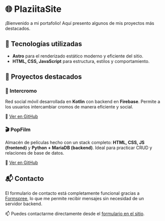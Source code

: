 # 🌐 PlaziitaSite

¡Bienvenido a mi portafolio! Aquí presento algunos de mis proyectos más destacados.

## 🚀 Tecnologías utilizadas

- **Astro** para el renderizado estático moderno y eficiente del sitio.
- **HTML, CSS, JavaScript** para estructura, estilos y comportamiento.

## 🎯 Proyectos destacados

### 🔄 Intercromo
Red social móvil desarrollada en **Kotlin** con backend en **Firebase**. Permite a los usuarios intercambiar cromos de manera eficiente y social.

🔗 [Ver en GitHub](https://github.com/Plaziita/Intercromo)

### 🎬 PopFilm
Almacén de películas hecho con un stack completo: **HTML, CSS, JS (frontend)** y **Python + MariaDB (backend)**. Ideal para practicar CRUD y relaciones de base de datos.

🔗 [Ver en GitHub](https://github.com/Luucasrsz/PopFilm)

## 📬 Contacto

El formulario de contacto está completamente funcional gracias a [Formspree](https://formspree.io/), lo que me permite recibir mensajes sin necesidad de un servidor backend.

📫 Puedes contactarme directamente desde el [formulario en el sitio](#).
